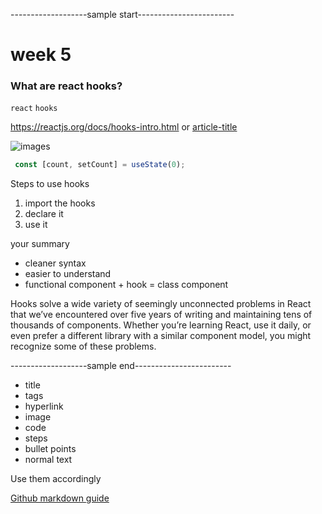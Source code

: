 -------------------sample start------------------------
# week 5

### What are react hooks?
`react` `hooks`

https://reactjs.org/docs/hooks-intro.html
or
[article-title](https://reactjs.org/docs/hooks-intro.html)

![images](https://user-images.githubusercontent.com/1281209/79628838-48c23580-8177-11ea-89bf-803e17d1324c.png)

```javascript
 const [count, setCount] = useState(0);
```

Steps to use hooks
1. import the hooks
2. declare it
3. use it

your summary
- cleaner syntax
- easier to understand
- functional component + hook = class component

Hooks solve a wide variety of seemingly unconnected problems in React that we’ve encountered over five years of writing and maintaining tens of thousands of components. Whether you’re learning React, use it daily, or even prefer a different library with a similar component model, you might recognize some of these problems.


-------------------sample end------------------------

- title
- tags
- hyperlink 
- image
- code
- steps
- bullet points
- normal text

Use them accordingly


[Github markdown guide](https://guides.github.com/features/mastering-markdown/)
